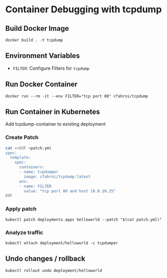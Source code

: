# Container Debugging with tcpdump
## Build Docker Image
`docker build . -t tcpdump`

## Environment Variables
- `FILTER`: Configure Filters for `tcpdump`

## Run Docker Container
`docker run --rm -it --env FILTER="tcp port 80" cfahrni/tcpdump`

## Run Container in Kubernetes
Add tcpdump-container to existing deployment
### Create Patch
```bash
cat <<EOF >patch.yml
spec:
  template:
    spec:
      containers:
      - name: tcpdumper
        image: cfahrni/tcpdump:latest
      env:
      - name: FILTER
        value: "tcp port 80 and host 10.0.10.25"
EOF
```
### Apply patch
```kubectl patch deployments.apps helloworld --patch "$(cat patch.yml)"```

### Analyze traffic
```kubectl attach deployment/helloworld -c tcpdumper```

## Undo changes / rollback
```kubectl rollout undo deployment/helloworld```

